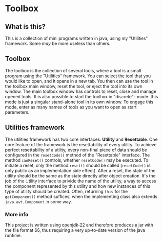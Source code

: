 # Toolbox
## What is this?
This is a collection of mini programs written in java, using my "Utilities" framework. Some *may* be more useless than others.
## Toolbox
The toolbox is the collection of several tools, where a tool is a small program using the "Utilities" framework.
You can select the tool that you would like to open, and it opens in a new tab. You then can use the tool in the toolbox
main window, reset the tool, or eject the tool into its own window. The main toolbox window has controls to reset, close
and manage opened tools. It is also possible to start the toolbox in "discrete"- mode. this mode is just a singular
stand-alone tool in its own window. To engage this mode, enter as many names of tools as you want to open as start parameters.
## Utilities framework
The utilities framework has two core interfaces: **Utility** and **Resettable**. One core feature of the framework is the
resettability of every utility. To achieve perfect resettability of a utility, every non-final piece of data should be configured
in the `resetCode()` method of the "Resettable" interface. The method `canReset()` controls, whether `resetCode()` may be executed.
To initiate a reset, only the method `reset()` should be called (`resetCode()` is only public as an implementation side effect).
After a reset, the state of the utility should be the same as the state directly after object creation.
It's the job of the Utility interface to privide the name of the utility, a way to access the component represented by this utility and
how new instances of this type of utility should be created. Often, returning `this` for the `getComponent()` method suffices,
when the implementing class also extends `java.awt.Component` in some way.
### More info
This project is written using openjdk-22 and therefore produces a jar with the file format 66, thus requiring a very
up-to-date version of the java runtime.